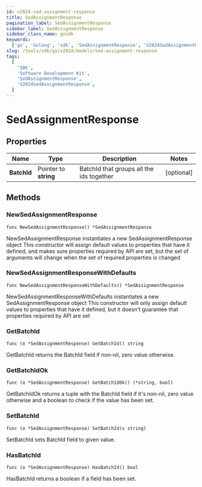 ```yaml
---
id: v2024-sed-assignment-response
title: SedAssignmentResponse
pagination_label: SedAssignmentResponse
sidebar_label: SedAssignmentResponse
sidebar_class_name: gosdk
keywords:
  ['go', 'Golang', 'sdk', 'SedAssignmentResponse', 'V2024SedAssignmentResponse']
slug: /tools/sdk/go/v2024/models/sed-assignment-response
tags:
  [
    'SDK',
    'Software Development Kit',
    'SedAssignmentResponse',
    'V2024SedAssignmentResponse',
  ]
---
```


# SedAssignmentResponse

## Properties

| Name | Type | Description | Notes |
| --- | --- | --- | --- |
| **BatchId** | Pointer to **string** | BatchId that groups all the ids together | [optional] |

## Methods

### NewSedAssignmentResponse

`func NewSedAssignmentResponse() *SedAssignmentResponse`

NewSedAssignmentResponse instantiates a new SedAssignmentResponse object This constructor will assign default values to properties that have it defined, and makes sure properties required by API are set, but the set of arguments will change when the set of required properties is changed

### NewSedAssignmentResponseWithDefaults

`func NewSedAssignmentResponseWithDefaults() *SedAssignmentResponse`

NewSedAssignmentResponseWithDefaults instantiates a new SedAssignmentResponse object This constructor will only assign default values to properties that have it defined, but it doesn't guarantee that properties required by API are set

### GetBatchId

`func (o *SedAssignmentResponse) GetBatchId() string`

GetBatchId returns the BatchId field if non-nil, zero value otherwise.

### GetBatchIdOk

`func (o *SedAssignmentResponse) GetBatchIdOk() (*string, bool)`

GetBatchIdOk returns a tuple with the BatchId field if it's non-nil, zero value otherwise and a boolean to check if the value has been set.

### SetBatchId

`func (o *SedAssignmentResponse) SetBatchId(v string)`

SetBatchId sets BatchId field to given value.

### HasBatchId

`func (o *SedAssignmentResponse) HasBatchId() bool`

HasBatchId returns a boolean if a field has been set.
